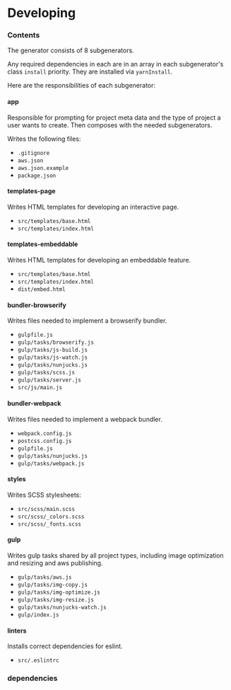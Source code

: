 # Developing

### Contents

The generator consists of 8 subgenerators.

Any required dependencies in each are in an array in each subgenerator's class `install` priority. They are installed via `yarnInstall`.

Here are the responsibilities of each subgenerator:

#### app

Responsible for prompting for project meta data and the type of project a user wants to create. Then composes with the needed subgenerators.

Writes the following files:
- `.gitignore`
- `aws.json`
- `aws.json.example`
- `package.json`

#### templates-page
Writes HTML templates for developing an interactive page.

- `src/templates/base.html`
- `src/templates/index.html`

#### templates-embeddable
Writes HTML templates for developing an embeddable feature.

- `src/templates/base.html`
- `src/templates/index.html`
- `dist/embed.html`

#### bundler-browserify
Writes files needed to implement a browserify bundler.

- `gulpfile.js`
- `gulp/tasks/browserify.js`
- `gulp/tasks/js-build.js`
- `gulp/tasks/js-watch.js`
- `gulp/tasks/nunjucks.js`
- `gulp/tasks/scss.js`
- `gulp/tasks/server.js`
- `src/js/main.js`

#### bundler-webpack
Writes files needed to implement a webpack bundler.

- `webpack.config.js`
- `postcss.config.js`
- `gulpfile.js`
- `gulp/tasks/nunjucks.js`
- `gulp/tasks/webpack.js`

#### styles
Writes SCSS stylesheets:

- `src/scss/main.scss`
- `src/scss/_colors.scss`
- `src/scss/_fonts.scss`

#### gulp
Writes gulp tasks shared by all project types, including image optimization and resizing and aws publishing.

- `gulp/tasks/aws.js`
- `gulp/tasks/img-copy.js`
- `gulp/tasks/img-optimize.js`
- `gulp/tasks/img-resize.js`
- `gulp/tasks/nunjucks-watch.js`
- `gulp/index.js`

#### linters
Installs correct dependencies for eslint.

- `src/.eslintrc`

### dependencies
